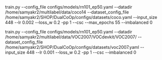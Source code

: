 train.py --config_file configs/models/rn101_ep50.yaml --datadir /home/samyakr2/multilabel/data/coco14 --dataset_config_file /home/samyakr2/SHOP/DualCoOp/configs/datasets/coco.yaml --input_size 448 --lr 0.002 --loss_w 0.2 -pp 1 --csc --max_epochs 55 --imbalanced 0



train.py --config_file configs/models/rn101_ep50.yaml --datadir /home/samyakr2/multilabel/data/VOC2007/VOCdevkit/VOC2007/ --dataset_config_file /home/samyakr2/SHOP/DualCoOp/configs/datasets/voc2007.yaml --input_size 448 --lr 0.001 --loss_w 0.2 -pp 1 --csc --imbalanced 0
